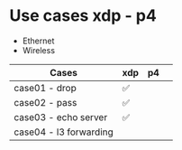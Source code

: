 # Use cases xdp - p4

- Ethernet
- Wireless


| Cases         | xdp | p4 |   |
|---------------|-----|----|---|
| case01 - drop          | :white_check_mark:    |    |   |
| case02 - pass          | :white_check_mark:    |    |   |
| case03 - echo server   | :white_check_mark:    |    |   |
| case04 - l3 forwarding |     |    |   |
